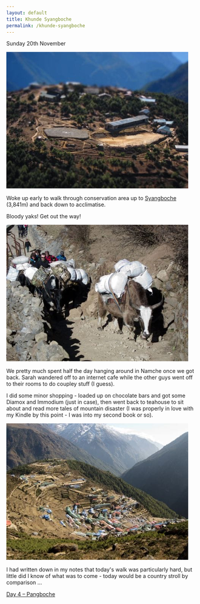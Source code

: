 ```yaml
---
layout: default
title: Khunde Syangboche
permalink: /khunde-syangboche
---
```


Sunday 20th November

![](assets/optimised/syangboche.jpg "Syangboche")

Woke up early to walk through conservation area up to [Syangboche](http://en.wikipedia.org/wiki/Syangboche_Airport) (3,841m) and back down to acclimatise.

Bloody yaks! Get out the way!

![](assets/optimised/yaks.jpg "Yaks")

We pretty much spent half the day hanging around in Namche once we got back. Sarah wandered off to an internet cafe while the other guys went off to their rooms to do coupley stuff (I guess).

I did some minor shopping - loaded up on chocolate bars and got some Diamox and Immodium (just in case), then went back to teahouse to sit about and read more tales of mountain disaster (I was properly in love with my Kindle by this point - I was into my second book or so).

![](assets/optimised/namche2.jpg "Namche")

I had written down in my notes that today's walk was particularly hard, but little did I know of what was to come - today would be a country stroll by comparison ...

[Day 4 – Pangboche](pangboche)
